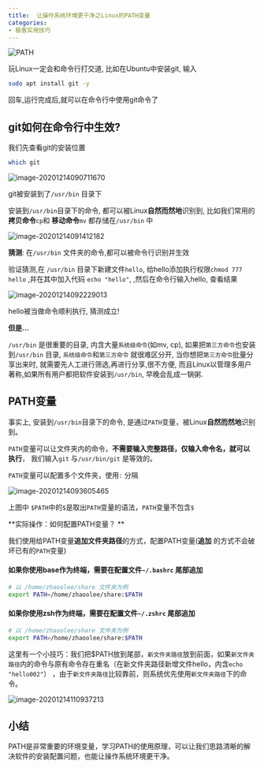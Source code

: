 ```yaml
---
title:  让操作系统环境更干净之Linux的PATH变量
categories:
- 极客实用技巧
---
```


![PATH](https://cdn.fangyuanxiaozhan.com/assets/1694232123406b5c82zcm.png)

玩Linux一定会和命令行打交道, 比如在Ubuntu中安装git, 输入

```sh
sudo apt install git -y
```

回车,运行完成后,就可以在命令行中使用git命令了


## git如何在命令行中生效?


我们先查看git的安装位置

```sh
which git
```

![image-20201214090711670](https://cdn.fangyuanxiaozhan.com/assets/1694232124331wD6TfEY5.png)

git被安装到了`/usr/bin` 目录下



安装到`/usr/bin`目录下的命令, 都可以被Linux**自然而然地**识别到, 比如我们常用的**拷贝命令**`cp`和 **移动命令**`mv` 都存储在`/usr/bin` 中 



![image-20201214091412182](https://cdn.fangyuanxiaozhan.com/assets/1694232128293fDNf6BAR.png) 







**猜测**: 在`/usr/bin` 文件夹的命令,都可以被命令行识别并生效



验证猜测,在 `/usr/bin` 目录下新建文件`hello`, 给hello添加执行权限`chmod 777 hello` ,并在其中加入代码 `echo "hello"`,  ,然后在命令行输入hello, 查看结果

![image-20201214092229013](https://cdn.fangyuanxiaozhan.com/assets/16942321265873j6kHwEs.png)





hello被当做命令顺利执行, 猜测成立!



**但是...**



`/usr/bin` 是很重要的目录, 内含大量`系统级命令`(如mv, cp), 如果把`第三方命令`也安装到`/usr/bin` 目录, `系统级命令`和`第三方命令` 就很难区分开, 当你想把`第三方命令`批量分享出来时, 就需要先人工进行筛选,再进行分享,很不方便, 而且Linux以管理多用户著称,如果所有用户都把软件安装到`/usr/bin`, 早晚会乱成一锅粥.



## PATH变量



事实上, 安装到`/usr/bin`目录下的命令, 是通过`PATH`变量，被Linux**自然而然地**识别到。

 `PATH`变量可以让文件夹内的命令，**不需要输入完整路径，仅输入命令名，就可以执行**， 我们输入`git` 与`/usr/bin/git` 是等效的。

`PATH`变量可以配置多个文件夹，使用`:` 分隔

![image-20201214093605465](https://cdn.fangyuanxiaozhan.com/assets/1694232128939DsnzEG7P.png)  

上图中 `$PATH`中的`$`是取出`PATH`变量的语法，`PATH`变量不包含`$`



**实际操作：如何配置PATH变量？ **



我们使用给PATH变量**追加文件夹路径**的方式，配置PATH变量(**追加** 的方式不会破坏已有的`PATH`变量)



#### 如果你使用base作为终端，需要在配置文件`~/.bashrc` 尾部追加

```sh
# 以 /home/zhaoolee/share 文件夹为例
export PATH=/home/zhaoolee/share:$PATH
```

#### 如果你使用zsh作为终端，需要在配置文件`~/.zshrc` 尾部追加

```sh
# 以 /home/zhaoolee/share 文件夹为例
export PATH=/home/zhaoolee/share:$PATH
```

 

这里有一个小技巧：我们把$PATH放到尾部，`新文件夹路径`放到前面，如果`新文件夹路径`内的命令与原有命令存在重名（在新文件夹路径新增文件hello，内含`echo "hello002"`） ，由于`新文件夹路径`比较靠前，则系统优先使用`新文件夹路径`下的命令。



![image-20201214110937213](https://cdn.fangyuanxiaozhan.com/assets/1694232130130rpM3MaNP.png)





## 小结



PATH是非常重要的环境变量，学习PATH的使用原理，可以让我们思路清晰的解决软件的安装配置问题，也能让操作系统环境更干净。
